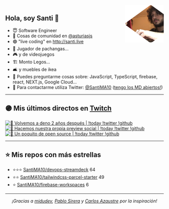 <img height="120" align="right" src="https://raw.githubusercontent.com/SantiMA10/SantiMA10/main/.github/avatar.png" style="float: right" />

## Hola, soy Santi 🚀

- 😇 Software Engineer
- 📅 Cosas de comunidad en [@asturiasjs](https://twitter.com/asturiasjs)
- 🟣 "live coding" en http://santi.live 
- 🏀 Jugador de pachangas...
- 🎮 y de videojuegos 
- 🏗 Monto Legos...
- 🛋 y muebles de ikea 
- 🤔 Puedes preguntarme cosas sobre: JavaScript, TypeScript, firebase, react, NEXT.js, Google Cloud...
- 📝 Para contactarme utiliza Twitter: [@SantiMA10](https://twitter.com/SantiMA10) ([tengo los MD abiertos!](https://twitter.com/messages/compose?recipient_id=1397520804959694849))

---

## 🟣 Mis últimos directos en [Twitch](http://santi.live)

<div id="twitch-videos">
<a href='https://www.twitch.tv/videos/1469396007' target='_blank'>
<img width='30%' src='https://static-cdn.jtvnw.net/cf_vods/dgeft87wbj63p/09e1ab9af735593f6c77_santima10_39340920456_1651164927/thumb/thumb0-320x180.jpg' alt='🦖 Volvemos a deno 2 años después | !today !twitter !github' />
</a><a href='https://www.twitch.tv/videos/1455821159' target='_blank'>
<img width='30%' src='https://static-cdn.jtvnw.net/cf_vods/dgeft87wbj63p/a8d8663cd0efd65ba25c_santima10_45222429276_1649955310/thumb/thumb0-320x180.jpg' alt='👀 Hacemos nuestra propia preview social | !today !twitter !github' />
</a><a href='https://www.twitch.tv/videos/1449047350' target='_blank'>
<img width='30%' src='https://static-cdn.jtvnw.net/cf_vods/d1m7jfoe9zdc1j/73b1e60b819e9ff0892c_santima10_46100137037_1649350529/thumb/thumb0-320x180.jpg' alt='📂 Un poquito de open source | !today !twitter !github' />
</a>
</div>

---

## ⭐️ Mis repos con más estrellas

- ⭐️⭐️⭐️ [SantiMA10/devops-streamdeck](https://github.com/SantiMA10/devops-streamdeck) 64
- ⭐️⭐️ [SantiMA10/tailwindcss-parcel-starter](https://github.com/SantiMA10/tailwindcss-parcel-starter) 49
- ⭐️ [SantiMA10/firebase-workspaces](https://github.com/SantiMA10/firebase-workspaces) 6

---

<p align="center">
<i>¡Gracias a <a href="https://github.com/midudev" target="_blank"> midudev</a>, <a href="https://github.com/pablosirera" taget="_blank">Pablo Sirera</a> y <a href="https://github.com/carlosazaustre" target="_blank">Carlos Azaustre</a> por la inspiración!</i>
</p>
